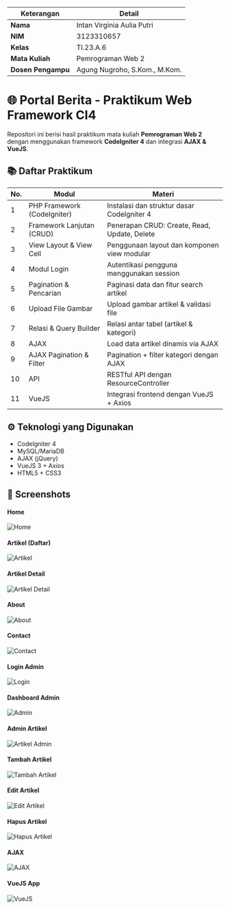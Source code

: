 | **Keterangan**       | **Detail**                            |  
|----------------------|--------------------------------------|  
| **Nama**            | Intan Virginia Aulia Putri           |  
| **NIM**             | 3123310657                           |  
| **Kelas**           | TI.23.A.6                            |  
| **Mata Kuliah**     | Pemrograman Web 2                   |  
| **Dosen Pengampu**  | Agung Nugroho, S.Kom., M.Kom.       |  

# 🌐 Portal Berita - Praktikum Web Framework CI4

Repositori ini berisi hasil praktikum mata kuliah **Pemrograman Web 2** dengan menggunakan framework **CodeIgniter 4** dan integrasi **AJAX & VueJS**.

## 📚 Daftar Praktikum

| No. | Modul | Materi |
|-----|-------|--------|
| 1   | PHP Framework (CodeIgniter) | Instalasi dan struktur dasar CodeIgniter 4 |
| 2   | Framework Lanjutan (CRUD)   | Penerapan CRUD: Create, Read, Update, Delete |
| 3   | View Layout & View Cell     | Penggunaan layout dan komponen view modular |
| 4   | Modul Login                 | Autentikasi pengguna menggunakan session |
| 5   | Pagination & Pencarian      | Paginasi data dan fitur search artikel |
| 6   | Upload File Gambar          | Upload gambar artikel & validasi file |
| 7   | Relasi & Query Builder      | Relasi antar tabel (artikel & kategori) |
| 8   | AJAX                        | Load data artikel dinamis via AJAX |
| 9   | AJAX Pagination & Filter    | Pagination + filter kategori dengan AJAX |
| 10  | API                         | RESTful API dengan ResourceController |
| 11  | VueJS                       | Integrasi frontend dengan VueJS + Axios |

## ⚙️ Teknologi yang Digunakan

- CodeIgniter 4
- MySQL/MariaDB
- AJAX (jQuery)
- VueJS 3 + Axios
- HTML5 + CSS3

## 📸 Screenshots
#### Home
![Home](https://github.com/user-attachments/assets/5aaeed34-f3b6-4bf1-9d03-c782e548c7d5)
#### Artikel (Daftar)
![Artikel](https://github.com/user-attachments/assets/55f6b79e-0e94-40b6-9a86-1c781f4201a2)
#### Artikel Detail
![Artikel Detail](https://github.com/user-attachments/assets/a02d6618-f1ec-4a41-9ffb-05fae0048af8)
#### About
![About](https://github.com/user-attachments/assets/cda0d780-7eb1-45f6-bae1-12f77da2ad66)
#### Contact
![Contact](https://github.com/user-attachments/assets/ca6deb7b-f7e3-4f32-b28b-abe9bd96f3b5)
#### Login Admin
![Login](https://github.com/user-attachments/assets/6ce7ccf7-b5eb-4626-a3df-8b4b7090b5e0)
#### Dashboard Admin
![Admin](https://github.com/user-attachments/assets/b7057a49-5877-4570-ba9c-f10a2d7dae1b)
#### Admin Artikel
![Artikel Admin](https://github.com/user-attachments/assets/a2a29cbc-fb06-4d28-aa21-4b6ea849c792)
#### Tambah Artikel
![Tambah Artikel](https://github.com/user-attachments/assets/3dfa1ad3-08c3-431e-ba1d-00162440eaf9)
#### Edit Artikel
![Edit Artikel](https://github.com/user-attachments/assets/3a52722e-7b12-4645-817c-744d608d8d0d)
#### Hapus Artikel
![Hapus Artikel](https://github.com/user-attachments/assets/0fdc74bf-9d69-4693-a718-ae6c61d663a7)
#### AJAX
![AJAX](https://github.com/user-attachments/assets/951b33cb-d6f9-4068-b2ce-956a4c3c5818)
#### VueJS App
![VueJS](https://github.com/user-attachments/assets/25863d21-5d36-4425-97eb-741681087e48)
